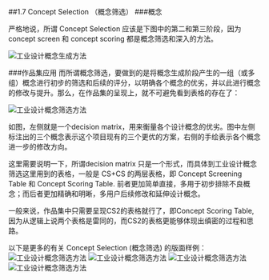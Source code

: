##1.7 Concept Selection （概念筛选）
###概念

严格地说，所谓 Concept Selection 应该是下图中的第二和第三阶段，因为 concept screen 和 concept scoring 都是概念筛选和深入的方法。

![工业设计概念生成方法](http://kitpic.makebi.net/id/ucd/CD.jpg	)

###作品集应用
而所谓概念筛选，要做到的是将概念生成阶段产生的一组（或多组）概念进行初步的筛选和后续的评分，以明确各个概念的优劣，并以此进行概念的修改与提升。那么，在作品集的呈现上，就不可避免看到表格的存在了：

![工业设计概念筛选方法](http://kitpic.makebi.net/id/ucd/1-06.jpg)

如图，左侧就是一个decision matrix，用来衡量各个设计概念的优劣。图中左侧标注出的三个概念表示这个项目现有的三个更优的方案，右侧的手绘表示各个概念进一步的修改方向。

这里需要说明一下，所谓decision matrix 只是一个形式，而具体到工业设计概念筛选这里用到的表格，一般是 CS+CS 的两层表格，即 Concept Screening Table 和 Concept Scoring Table. 前者更加简单直接，多用于初步排除不良概念；而后者更加精确和明晰，多用户后续修改和延伸设计概念。

一般来说，作品集中只需要呈现CS2的表格就行了，即Concept Scoring Table, 因为从逻辑上说两个表格是雷同的，而CS2的表格更能够体现出缜密的过程和思路。

以下是更多的有关 Concept Selection (概念筛选) 的版面样例：
![工业设计概念筛选方法](http://kitpic.makebi.net/id/ucd/1-06.jpg)
![工业设计概念筛选方法](http://kitpic.makebi.net/id/ucd/1-06.jpg)
![工业设计概念筛选方法](http://kitpic.makebi.net/id/ucd/1-06.jpg)
![工业设计概念筛选方法](http://kitpic.makebi.net/id/ucd/1-06.jpg)

